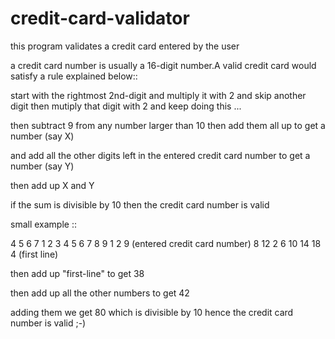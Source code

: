 # credit-card-validator
this program validates a credit card entered by the user

a credit card number is usually a 16-digit number.A valid credit card would satisfy a rule explained below::

start with the rightmost 2nd-digit and multiply it with 2 and skip another digit then mutiply that digit with 2 and keep doing this ...

then subtract 9 from any number larger than 10 
then add them all up to get a number (say X)

and add all the other digits left in the entered credit card number to get a number (say Y) 

then add up X and Y 

if the sum is divisible by 10 then the credit card number is valid


small example ::

4  5  6  7  1  2  3  4   5  6  7  8   9  1  2  9   (entered credit card number)
8    12     2     6     10    14     18     4   (first line)


then add up "first-line" to get 38

then add up all the other numbers to get 42 

adding them we get 80 which is divisible by 10 hence the credit card number is valid ;-)

